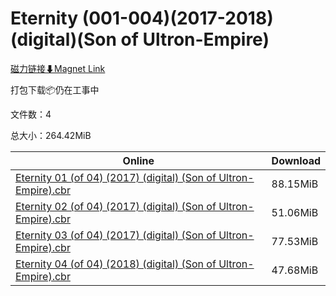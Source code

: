 # Eternity (001-004)(2017-2018)(digital)(Son of Ultron-Empire)

[磁力链接⬇Magnet Link](magnet:?xt=urn:btih:6a6c49dabad33a6c0388007dde11c155f9c8db5e&dn=Eternity%20%28001-004%29%282017-2018%29%28digital%29%28Son%20of%20Ultron-Empire%29)

打包下载📦仍在工事中

文件数：4

总大小：264.42MiB

Online | Download
--- | ---
[Eternity 01 (of 04) (2017) (digital) (Son of Ultron-Empire).cbr](https://github.com/alicewish/markdown/blob/master/comic/Eternity-01-of-04-2017-digital-Son-of-Ultron-Empire-cbr.md) | 88.15MiB
[Eternity 02 (of 04) (2017) (digital) (Son of Ultron-Empire).cbr](https://github.com/alicewish/markdown/blob/master/comic/Eternity-02-of-04-2017-digital-Son-of-Ultron-Empire-cbr.md) | 51.06MiB
[Eternity 03 (of 04) (2017) (digital) (Son of Ultron-Empire).cbr](https://github.com/alicewish/markdown/blob/master/comic/Eternity-03-of-04-2017-digital-Son-of-Ultron-Empire-cbr.md) | 77.53MiB
[Eternity 04 (of 04) (2018) (digital) (Son of Ultron-Empire).cbr](https://github.com/alicewish/markdown/blob/master/comic/Eternity-04-of-04-2018-digital-Son-of-Ultron-Empire-cbr.md) | 47.68MiB